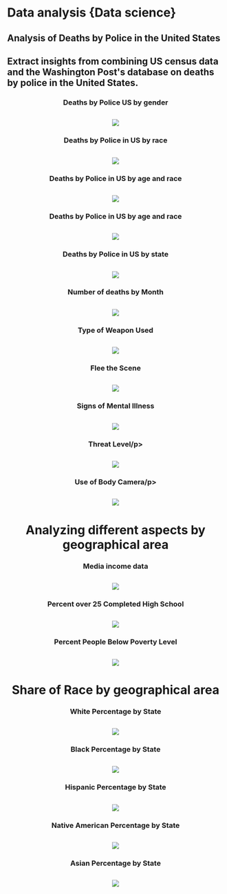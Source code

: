 # Data analysis {Data science}

## Analysis of Deaths by Police in the United States
## Extract insights from combining US census data and the Washington Post's database on deaths by police in the United States.

<h3 align="center" >Deaths by Police US by gender</h3> 

<h2 align="center">
  <img src="img/Deaths_by_Police_in_US_by_gender.png" />
</h2>

<h3 align="center"> Deaths by Police in US by race</h3>

<h2 align="center">
  <img src="img/Deaths_by_Police_in_US_by_age_and_race.png" />
</h2>

<h3 align="center" > Deaths by Police in US by age and race</h3>

<h2 align="center">
  <img src="img/Deaths_by_Police_in_US_by_age_and_race_(sunburst).png" />
</h2>

<h3 align="center" > Deaths by Police in US by age and race</h3>

<h2 align="center">
  <img src="img/Deaths_by_Police_in_US_by_age_and_race.png" />
</h2>

<h3 align="center" > Deaths by Police in US by state</h3>

<h2 align="center">
  <img src="img/Number_of_deaths_by_state.png" />
</h2>

<h3 align="center" > Number of deaths by Month </h3>

<h2 align="center">
  <img src="img/Number_of_Deaths_by_Month.png" />
</h2>

<h3 align="center" > Type of Weapon Used </h3>

<h2 align="center">
  <img src="img/type_of_weapon_used.png" />
</h2>

<h3 align="center" >Flee the Scene</h3>

<h2 align="center">
  <img src="img/Flee_the_scene.png" />
</h2>

<h3 align="center" >Signs of Mental Illness </h3>

<h2 align="center">
  <img src="img/Signs_of_mental_illness.png" />
</h2>

<h3 align="center" >Threat Level/p>

<h2 align="center">
  <img src="img/Threat_level.png" />
</h2>

<h3 align="center" >Use of Body Camera/p>

<h2 align="center">
  <img src="img/Use_of_Body_Camera.png" />
</h2>

<h1 align="center" >Analyzing different aspects by geographical area</h1> 
<h3 align="center" >Media income data</h3> 

<h2 align="center">
  <img src="img/Media_Income_by_State.png" />
</h2>

<h3 align="center" >Percent over 25 Completed High School</h3> 

<h2 align="center">
  <img src="img/Percent_over_25_Completed_High_School.png" />
</h2>

<h3 align="center" >Percent People Below Poverty Level</h3> 

<h2 align="center">
  <img src="img/Percentage_People_Below_Poverty_Level.png" />
</h2>

<h1 align="center" >Share of Race by geographical area</h1>

<h3 align="center" >White Percentage by State</h3>
<h2 align="center">
  <img src="img/White_Percentage_by_State.png" />
</h2>

<h3 align="center" >Black Percentage by State</h3>
<h2 align="center">
  <img src="img/Black Percentage by State.png" />
</h2>

<h3 align="center" >Hispanic Percentage by State</h3>
<h2 align="center">
  <img src="img/Hispanic_Percentage_by_State.png" />
</h2>

<h3 align="center" >Native American Percentage by State</h3>
<h2 align="center">
  <img src="img/Native_American_Percentage_by_State.png" />
</h2>

<h3 align="center" >Asian Percentage by State</h3>
<h2 align="center">
  <img src="img/Asian_Percentage_by_State.png" />
</h2>